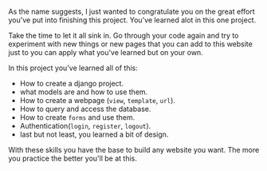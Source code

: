 As the name suggests, I just wanted to congratulate you on the great effort you've put into finishing this project. You've learned alot in this one project. 


Take the time to let it all sink in. Go through your code again and try to experiment with new things or new pages that you can add to this website just to you can apply what you've learned but on your own.


In this project you've learned all of this:

 * How to create a django project.
 * what models are and how to use them.
 * How to create a webpage (`view`, `template`, `url`).
 * How to query and access the database.
 * How to create `forms` and use them.
 * Authentication(`login`, `register`, `logout`).
 * last but not least, you learned a bit of design.


With these skills you have the base to build any website you want. The more you practice the better you'll be at this.
